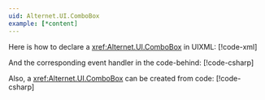 ```yaml
---
uid: Alternet.UI.ComboBox
example: [*content]
---
```


Here is how to declare a <xref:Alternet.UI.ComboBox> in UIXML:
[!code-xml[](examples/ExampleWindow.uixml#CreateUixmlDeclaration)]

And the corresponding event handler in the code-behind:
[!code-csharp[](examples/ExampleWindow.uixml.cs#ComboBoxEventHandler)]

Also, a <xref:Alternet.UI.ComboBox> can be created from code:
[!code-csharp[](examples/ExampleWindow.uixml.cs#ComboBoxCSharpCreation)]
